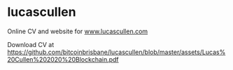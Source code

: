 # lucascullen
Online CV and website for www.lucascullen.com

Download CV at https://github.com/bitcoinbrisbane/lucascullen/blob/master/assets/Lucas%20Cullen%202020%20Blockchain.pdf

